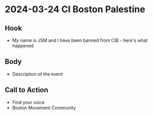 # 2024-03-24 CI Boston Palestine 

## Hook
- My name is JSM and I have been banned from CIB - here's what happened

## Body
- Description of the event

## Call to Action
- Find your voice
- Boston Movement Community
